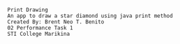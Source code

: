     Print Drawing
    An app to draw a star diamond using java print method
    Created By: Brent Neo T. Benito
    02 Performance Task 1
    STI College Marikina
